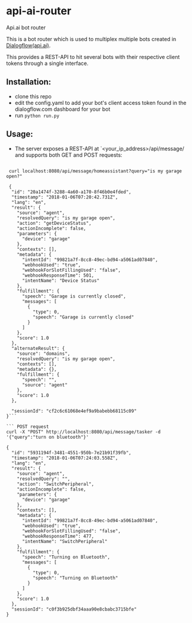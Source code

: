 # api-ai-router
Api.ai bot router


This is a bot router which is used to multiplex multiple bots created in [Dialogflow(api.ai)](https://dialogflow.com).

This provides a REST-API to hit several bots with their respective client tokens through a single interface.

## Installation:
 * clone this repo
 * edit the config.yaml to add your bot's client access token found in the dialogflow.com dashboard for your bot
 * run ```python run.py```
 
## Usage:
* The server exposes a REST-API at `<your_ip_address>/api/message/<botname> and supports both GET and POST requests:

``` GET REQUEST:

 curl localhost:8080/api/message/homeassistant?query="is my garage open?"
 
 {
  "id": "20a1474f-3288-4a60-a170-8f46b0e4fded",
  "timestamp": "2018-01-06T07:20:42.731Z",
  "lang": "en",
  "result": {
    "source": "agent",
    "resolvedQuery": "is my garage open",
    "action": "getDeviceStatus",
    "actionIncomplete": false,
    "parameters": {
      "device": "garage"
    },
    "contexts": [],
    "metadata": {
      "intentId": "99821a7f-8cc8-49ec-bd94-a5061ad07840",
      "webhookUsed": "true",
      "webhookForSlotFillingUsed": "false",
      "webhookResponseTime": 501,
      "intentName": "Device Status"
    },
    "fulfillment": {
      "speech": "Garage is currently closed",
      "messages": [
        {
          "type": 0,
          "speech": "Garage is currently closed"
        }
      ]
    },
    "score": 1.0
  },
  "alternateResult": {
    "source": "domains",
    "resolvedQuery": "is my garage open",
    "contexts": [],
    "metadata": {},
    "fulfillment": {
      "speech": "",
      "source": "agent"
    },
    "score": 1.0
  },
  
  "sessionId": "cf2c6c61068e4ef9a9babebb68115c09"
}```

``` POST request
curl -X "POST" http://localhost:8080/api/message/tasker -d '{"query":"turn on bluetooth"}'

{
  "id": "5931194f-3481-4551-950b-7e21b91f39fb",
  "timestamp": "2018-01-06T07:24:03.558Z",
  "lang": "en",
  "result": {
    "source": "agent",
    "resolvedQuery": "",
    "action": "SwitchPeripheral",
    "actionIncomplete": false,
    "parameters": {
      "device": "garage"
    },
    "contexts": [],
    "metadata": {
      "intentId": "99821a7f-8cc8-49ec-bd94-a5061ad07840",
      "webhookUsed": "true",
      "webhookForSlotFillingUsed": "false",
      "webhookResponseTime": 477,
      "intentName": "SwitchPeripheral"
    },
    "fulfillment": {
      "speech": "Turning on Bluetooth",
      "messages": [
        {
          "type": 0,
          "speech": "Turning on Bluetooth"
        }
      ]
    },
    "score": 1.0
  },
  "sessionId": "c0f3b925dbf34aaa90e8cbabc3715bfe"
}
```
